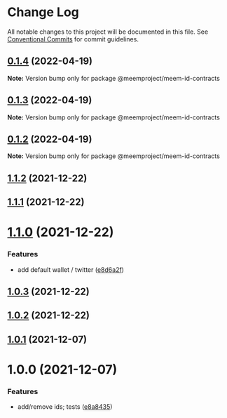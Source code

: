 # Change Log

All notable changes to this project will be documented in this file.
See [Conventional Commits](https://conventionalcommits.org) for commit guidelines.

## [0.1.4](https://github.com/meemproject/meem-packages/compare/v0.1.3...v0.1.4) (2022-04-19)

**Note:** Version bump only for package @meemproject/meem-id-contracts





## [0.1.3](https://github.com/meemproject/meem-packages/compare/v0.1.2...v0.1.3) (2022-04-19)

**Note:** Version bump only for package @meemproject/meem-id-contracts





## [0.1.2](https://github.com/meemproject/meem-packages/compare/v0.1.1...v0.1.2) (2022-04-19)

**Note:** Version bump only for package @meemproject/meem-id-contracts





## [1.1.2](https://github.com/meemproject/meem-id-contracts/compare/v1.1.1...v1.1.2) (2021-12-22)

## [1.1.1](https://github.com/meemproject/meem-id-contracts/compare/v1.1.0...v1.1.1) (2021-12-22)

# [1.1.0](https://github.com/meemproject/meem-id-contracts/compare/v1.0.3...v1.1.0) (2021-12-22)


### Features

* add default wallet / twitter ([e8d6a2f](https://github.com/meemproject/meem-id-contracts/commit/e8d6a2f))

## [1.0.3](https://github.com/meemproject/meem-id-contracts/compare/v1.0.2...v1.0.3) (2021-12-22)

## [1.0.2](https://github.com/meemproject/meem-id-contracts/compare/v1.0.1...v1.0.2) (2021-12-22)

## [1.0.1](https://github.com/meemproject/meem-id-contracts/compare/v1.0.0...v1.0.1) (2021-12-07)

# 1.0.0 (2021-12-07)


### Features

* add/remove ids; tests ([e8a8435](https://github.com/meemproject/meem-id-contracts/commit/e8a8435))
